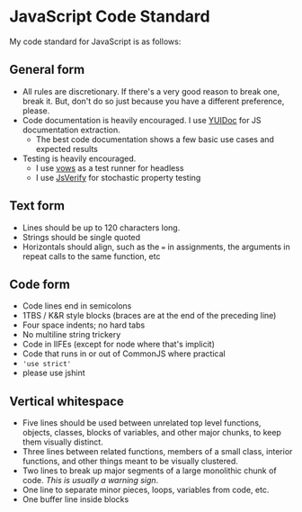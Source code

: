 JavaScript Code Standard
========================

My code standard for JavaScript is as follows:





General form
------------

* All rules are discretionary.  If there's a very good reason to break one, break it.  But, don't do so just because you
  have a different preference, please.
* Code documentation is heavily encouraged.  I use [YUIDoc](http://yui.github.io/yuidoc/) for JS documentation extraction.
  * The best code documentation shows a few basic use cases and expected results
* Testing is heavily encouraged.
  * I use [vows](https://www.npmjs.org/package/vows) as a test runner for headless
  * I use [JsVerify](https://github.com/phadej/jsverify/) for stochastic property testing





Text form
---------

* Lines should be up to 120 characters long.
* Strings should be single quoted
* Horizontals should align, such as the `=` in assignments, the arguments in repeat calls to the same function, etc





Code form
---------

* Code lines end in semicolons
* 1TBS / K&R style blocks (braces are at the end of the preceding line)
* Four space indents; no hard tabs
* No multiline string trickery
* Code in IIFEs (except for node where that's implicit)
* Code that runs in or out of CommonJS where practical
* `'use strict'`
* please use jshint





Vertical whitespace
-------------------

* Five lines should be used between unrelated top level functions, objects, classes, blocks of variables, and other major
  chunks, to keep them visually distinct.
* Three lines between related functions, members of a small class, interior functions, and other things meant to be
  visually clustered.
* Two lines to break up major segments of a large monolithic chunk of code.  *This is usually a warning sign*.
* One line to separate minor pieces, loops, variables from code, etc.
* One buffer line inside blocks